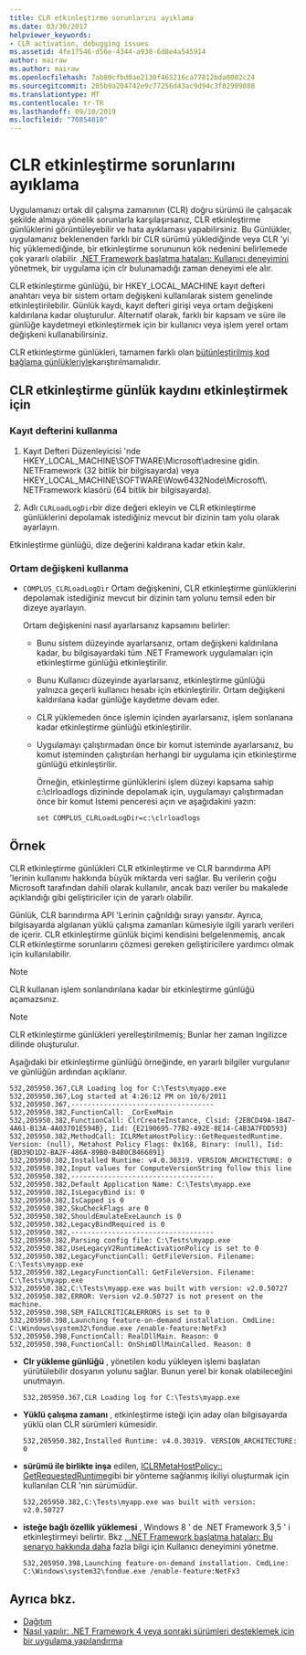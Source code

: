 ```yaml
---
title: CLR etkinleştirme sorunlarını ayıklama
ms.date: 03/30/2017
helpviewer_keywords:
- CLR activation, debugging issues
ms.assetid: 4fe17546-d56e-4344-a930-6d8e4a545914
author: mairaw
ms.author: mairaw
ms.openlocfilehash: 7ab80cfbd0ae2130f465216ca77812bda0002c24
ms.sourcegitcommit: 205b9a204742e9c77256d43ac9d94c3f82909808
ms.translationtype: MT
ms.contentlocale: tr-TR
ms.lasthandoff: 09/10/2019
ms.locfileid: "70854010"
---
```

# <a name="how-to-debug-clr-activation-issues"></a>CLR etkinleştirme sorunlarını ayıklama

Uygulamanızı ortak dil çalışma zamanının (CLR) doğru sürümü ile çalışacak şekilde almaya yönelik sorunlarla karşılaşırsanız, CLR etkinleştirme günlüklerini görüntüleyebilir ve hata ayıklaması yapabilirsiniz. Bu Günlükler, uygulamanız beklenenden farklı bir CLR sürümü yüklediğinde veya CLR 'yi hiç yüklemediğinde, bir etkinleştirme sorununun kök nedenini belirlemede çok yararlı olabilir. [.NET Framework başlatma hataları: Kullanıcı deneyimini](../../../docs/framework/deployment/initialization-errors-managing-the-user-experience.md) yönetmek, bir uygulama için clr bulunamadığı zaman deneyimi ele alır.

CLR etkinleştirme günlüğü, bir HKEY_LOCAL_MACHINE kayıt defteri anahtarı veya bir sistem ortam değişkeni kullanılarak sistem genelinde etkinleştirilebilir. Günlük kaydı, kayıt defteri girişi veya ortam değişkeni kaldırılana kadar oluşturulur. Alternatif olarak, farklı bir kapsam ve süre ile günlüğe kaydetmeyi etkinleştirmek için bir kullanıcı veya işlem yerel ortam değişkeni kullanabilirsiniz.

CLR etkinleştirme günlükleri, tamamen farklı olan [bütünleştirilmiş kod bağlama günlükleriyle](../../../docs/framework/tools/fuslogvw-exe-assembly-binding-log-viewer.md)karıştırılmamalıdır.

## <a name="to-enable-clr-activation-logging"></a>CLR etkinleştirme günlük kaydını etkinleştirmek için

### <a name="using-the-registry"></a>Kayıt defterini kullanma

1. Kayıt Defteri Düzenleyicisi 'nde HKEY_LOCAL_MACHINE\SOFTWARE\Microsoft\\adresine gidin. NETFramework (32 bitlik bir bilgisayarda) veya HKEY_LOCAL_MACHINE\SOFTWARE\Wow6432Node\Microsoft\\. NETFramework klasörü (64 bitlik bir bilgisayarda).

2. Adlı `CLRLoadLogDir`bir dize değeri ekleyin ve CLR etkinleştirme günlüklerini depolamak istediğiniz mevcut bir dizinin tam yolu olarak ayarlayın.

Etkinleştirme günlüğü, dize değerini kaldırana kadar etkin kalır.

### <a name="using-an-environment-variable"></a>Ortam değişkeni kullanma

- `COMPLUS_CLRLoadLogDir` Ortam değişkenini, CLR etkinleştirme günlüklerini depolamak istediğiniz mevcut bir dizinin tam yolunu temsil eden bir dizeye ayarlayın.

    Ortam değişkenini nasıl ayarlarsanız kapsamını belirler:

  - Bunu sistem düzeyinde ayarlarsanız, ortam değişkeni kaldırılana kadar, bu bilgisayardaki tüm .NET Framework uygulamaları için etkinleştirme günlüğü etkinleştirilir.

  - Bunu Kullanıcı düzeyinde ayarlarsanız, etkinleştirme günlüğü yalnızca geçerli kullanıcı hesabı için etkinleştirilir. Ortam değişkeni kaldırılana kadar günlüğe kaydetme devam eder.

  - CLR yüklemeden önce işlemin içinden ayarlarsanız, işlem sonlanana kadar etkinleştirme günlüğü etkinleştirilir.

  - Uygulamayı çalıştırmadan önce bir komut isteminde ayarlarsanız, bu komut isteminden çalıştırılan herhangi bir uygulama için etkinleştirme günlüğü etkinleştirilir.

    Örneğin, etkinleştirme günlüklerini işlem düzeyi kapsama sahip c:\clrloadlogs dizininde depolamak için, uygulamayı çalıştırmadan önce bir komut Istemi penceresi açın ve aşağıdakini yazın:

    ```console
    set COMPLUS_CLRLoadLogDir=c:\clrloadlogs
    ```

## <a name="example"></a>Örnek

CLR etkinleştirme günlükleri CLR etkinleştirme ve CLR barındırma API 'lerinin kullanımı hakkında büyük miktarda veri sağlar. Bu verilerin çoğu Microsoft tarafından dahili olarak kullanılır, ancak bazı veriler bu makalede açıklandığı gibi geliştiriciler için de yararlı olabilir.

Günlük, CLR barındırma API 'Lerinin çağrıldığı sırayı yansıtır. Ayrıca, bilgisayarda algılanan yüklü çalışma zamanları kümesiyle ilgili yararlı verileri de içerir. CLR etkinleştirme günlük biçimi kendisini belgelenmemiş, ancak CLR etkinleştirme sorunlarını çözmesi gereken geliştiricilere yardımcı olmak için kullanılabilir.

> [!NOTE]
> CLR kullanan işlem sonlandırılana kadar bir etkinleştirme günlüğü açamazsınız.

> [!NOTE]
> CLR etkinleştirme günlükleri yerelleştirilmemiş; Bunlar her zaman Ingilizce dilinde oluşturulur.

Aşağıdaki bir etkinleştirme günlüğü örneğinde, en yararlı bilgiler vurgulanır ve günlüğün ardından açıklanır.

```output
532,205950.367,CLR Loading log for C:\Tests\myapp.exe
532,205950.367,Log started at 4:26:12 PM on 10/6/2011
532,205950.367,-----------------------------------
532,205950.382,FunctionCall: _CorExeMain
532,205950.382,FunctionCall: ClrCreateInstance, Clsid: {2EBCD49A-1B47-4A61-B13A-4A03701E594B}, Iid: {E2190695-77B2-492E-8E14-C4B3A7FDD593}
532,205950.382,MethodCall: ICLRMetaHostPolicy::GetRequestedRuntime. Version: (null), Metahost Policy Flags: 0x168, Binary: (null), Iid: {BD39D1D2-BA2F-486A-89B0-B4B0CB466891}
532,205950.382,Installed Runtime: v4.0.30319. VERSION_ARCHITECTURE: 0
532,205950.382,Input values for ComputeVersionString follow this line
532,205950.382,-----------------------------------
532,205950.382,Default Application Name: C:\Tests\myapp.exe
532,205950.382,IsLegacyBind is: 0
532,205950.382,IsCapped is 0
532,205950.382,SkuCheckFlags are 0
532,205950.382,ShouldEmulateExeLaunch is 0
532,205950.382,LegacyBindRequired is 0
532,205950.382,-----------------------------------
532,205950.382,Parsing config file: C:\Tests\myapp.exe
532,205950.382,UseLegacyV2RuntimeActivationPolicy is set to 0
532,205950.382,LegacyFunctionCall: GetFileVersion. Filename: C:\Tests\myapp.exe
532,205950.382,LegacyFunctionCall: GetFileVersion. Filename: C:\Tests\myapp.exe
532,205950.382,C:\Tests\myapp.exe was built with version: v2.0.50727
532,205950.382,ERROR: Version v2.0.50727 is not present on the machine.
532,205950.398,SEM_FAILCRITICALERRORS is set to 0
532,205950.398,Launching feature-on-demand installation. CmdLine: C:\Windows\system32\fondue.exe /enable-feature:NetFx3
532,205950.398,FunctionCall: RealDllMain. Reason: 0
532,205950.398,FunctionCall: OnShimDllMainCalled. Reason: 0
```

- **Clr yükleme günlüğü** , yönetilen kodu yükleyen işlemi başlatan yürütülebilir dosyanın yolunu sağlar. Bunun yerel bir konak olabileceğini unutmayın.

    ```output
    532,205950.367,CLR Loading log for C:\Tests\myapp.exe
    ```

- **Yüklü çalışma zamanı** , etkinleştirme isteği için aday olan bilgisayarda yüklü olan CLR sürümleri kümesidir.

    ```output
    532,205950.382,Installed Runtime: v4.0.30319. VERSION_ARCHITECTURE: 0
    ```

- **sürümü ile birlikte inşa** edilen, [ICLRMetaHostPolicy:: GetRequestedRuntime](../../../docs/framework/unmanaged-api/hosting/iclrmetahostpolicy-getrequestedruntime-method.md)gibi bir yönteme sağlanmış ikiliyi oluşturmak için kullanılan CLR 'nin sürümüdür.

    ```output
    532,205950.382,C:\Tests\myapp.exe was built with version: v2.0.50727
    ```

- **isteğe bağlı özellik yüklemesi** , Windows 8 ' de .NET Framework 3,5 ' i etkinleştirmeyi belirtir. Bkz [. .NET Framework başlatma hataları: Bu senaryo hakkında daha](../../../docs/framework/deployment/initialization-errors-managing-the-user-experience.md) fazla bilgi için Kullanıcı deneyimini yönetme.

    ```output
    532,205950.398,Launching feature-on-demand installation. CmdLine: C:\Windows\system32\fondue.exe /enable-feature:NetFx3
    ```

## <a name="see-also"></a>Ayrıca bkz.

- [Dağıtım](../../../docs/framework/deployment/index.md)
- [Nasıl yapılır: .NET Framework 4 veya sonraki sürümleri desteklemek için bir uygulama yapılandırma](../../../docs/framework/migration-guide/how-to-configure-an-app-to-support-net-framework-4-or-4-5.md)
